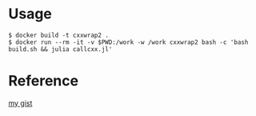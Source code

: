# Usage

```
$ docker build -t cxxwrap2 .
$ docker run --rm -it -v $PWD:/work -w /work cxxwrap2 bash -c 'bash build.sh && julia callcxx.jl'
```

# Reference

[my gist](https://gist.github.com/terasakisatoshi/b6a7121cd570f6739992345095b07d62)
